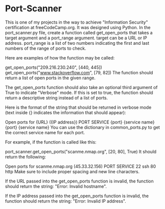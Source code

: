 # Port-Scanner

This is one of my projects in the way to achieve "Information Security" certification at freeCodeCamp.org. It was designed using Python.
In the port_scanner.py file, create a function called get_open_ports that takes a target argument and a port_range argument. target can be a URL or IP address. port_range is a list of two numbers indicating the first and last numbers of the range of ports to check.

Here are examples of how the function may be called:

get_open_ports("209.216.230.240", [440, 445])
get_open_ports("www.stackoverflow.com", [79, 82])
The function should return a list of open ports in the given range.

The get_open_ports function should also take an optional third argument of True to indicate "Verbose" mode. If this is set to true, the function should return a descriptive string instead of a list of ports.

Here is the format of the string that should be returned in verbose mode (text inside {} indicates the information that should appear):

Open ports for {URL} ({IP address})
PORT     SERVICE
{port}   {service name}
{port}   {service name}
You can use the dictionary in common_ports.py to get the correct service name for each port.

For example, if the function is called like this:

port_scanner.get_open_ports("scanme.nmap.org", [20, 80], True)
It should return the following:

Open ports for scanme.nmap.org (45.33.32.156)
PORT     SERVICE
22       ssh
80       http
Make sure to include proper spacing and new line characters.

If the URL passed into the get_open_ports function is invalid, the function should return the string: "Error: Invalid hostname".

If the IP address passed into the get_open_ports function is invalid, the function should return the string: "Error: Invalid IP address".
